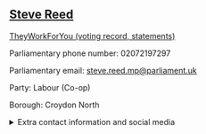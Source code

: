 ## <a href="https://members.parliament.uk/member/4268/contact">Steve Reed</a>

<a href="https://www.theyworkforyou.com/mp/25170/steve_reed/croydon_north">TheyWorkForYou (voting record, statements)</a> 

Parliamentary phone number: 02072197297 

Parliamentary email: steve.reed.mp@parliament.uk 

Party: Labour (Co-op) 

Borough: Croydon North 

<details><summary>Extra contact information and social media</summary> 
<li>Website: http://www.stevereedmp.co.uk/</li>
<li>Twitter: https://twitter.com/SteveReedMP</li>
<li>Constituency office phone number: 02086651214</li>
<li>Constituency office email:</li>
<li>Facebook:</li>
<li>Instagram:</li>
<li>Youtube:</li>
<li>Linkedin:</li>
<li>Government department phone number:</li>
<li>Government department email:</li>
<li>Threads:</li>
<li>Party office phone number:</li>
<li>Party office email:</li>
<li>Tiktok:</li>
</details>